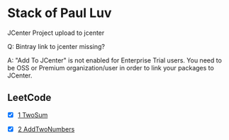 # Stack of Paul Luv

JCenter Project upload to jcenter

Q: Bintray link to jcenter missing?

A: "Add To JCenter" is not enabled for Enterprise Trial users. You need to be OSS or Premium organization/user in order to link your packages to JCenter.

## LeetCode 

- [x] [1 TwoSum](./app/src/main/java/com/paul/leetcode/TwoSum.java) 

- [x] [2 AddTwoNumbers](./app/src/main/java/com/paul/leetcode/AddTwoNumbers.java) 
